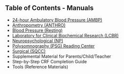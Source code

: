 ## Table of Contents - Manuals

* [24-hour Ambulatory Blood Pressure (AMBP)](:pages_path:/manuals/ambulatory-blood-pressure/1-00-ambp-toc.md)
* [Anthropometry (ANTHRO)](:pages_path:/manuals/anthropometry/2-00-anthro-toc.md)
* [Blood Pressure (Resting)](:pages_path:/manuals/resting-blood-pressure/3-00-resting-toc.md)
* [Laboratory for Clinical Biochemical Research (LCBR)](:pages_path:/manuals/laboratory-for-clinical-biomedical-research/4-00-lcbr-toc.md)
* [Neuropsychological (NP)](:pages_path:/manuals/neuropsychology/5-00-neuropsychology-toc.md)
* [Polysomnography (PSG) Reading Center](:pages_path:/manuals/polysomnography-reading-center/6-00-mop-toc.md)
* [Surgical (SQCC)](:pages_path:/manuals/surgical-quality-control-core/7-00-sqcc-toc.md)
* Supplemental Material for Parents/Child/Teacher
* Step-by-Step CRF Completion Guide
* Tools (Reference Materials)
